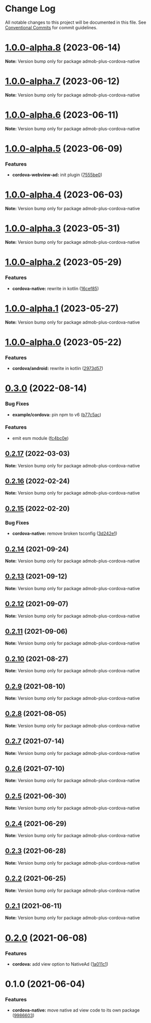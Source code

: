 # Change Log

All notable changes to this project will be documented in this file.
See [Conventional Commits](https://conventionalcommits.org) for commit guidelines.

# [1.0.0-alpha.8](https://github.com/admob-plus/admob-plus/compare/admob-plus-cordova-native@1.0.0-alpha.7...admob-plus-cordova-native@1.0.0-alpha.8) (2023-06-14)

**Note:** Version bump only for package admob-plus-cordova-native





# [1.0.0-alpha.7](https://github.com/admob-plus/admob-plus/compare/admob-plus-cordova-native@1.0.0-alpha.6...admob-plus-cordova-native@1.0.0-alpha.7) (2023-06-12)

**Note:** Version bump only for package admob-plus-cordova-native





# [1.0.0-alpha.6](https://github.com/admob-plus/admob-plus/compare/admob-plus-cordova-native@1.0.0-alpha.5...admob-plus-cordova-native@1.0.0-alpha.6) (2023-06-11)

**Note:** Version bump only for package admob-plus-cordova-native





# [1.0.0-alpha.5](https://github.com/admob-plus/admob-plus/compare/admob-plus-cordova-native@1.0.0-alpha.4...admob-plus-cordova-native@1.0.0-alpha.5) (2023-06-09)


### Features

* **cordova-webview-ad:** init plugin ([7555be0](https://github.com/admob-plus/admob-plus/commit/7555be003381d184ab5e8fe46f5bd9b5c1451ae6))





# [1.0.0-alpha.4](https://github.com/admob-plus/admob-plus/compare/admob-plus-cordova-native@1.0.0-alpha.3...admob-plus-cordova-native@1.0.0-alpha.4) (2023-06-03)

**Note:** Version bump only for package admob-plus-cordova-native





# [1.0.0-alpha.3](https://github.com/admob-plus/admob-plus/compare/admob-plus-cordova-native@1.0.0-alpha.2...admob-plus-cordova-native@1.0.0-alpha.3) (2023-05-31)

**Note:** Version bump only for package admob-plus-cordova-native





# [1.0.0-alpha.2](https://github.com/admob-plus/admob-plus/compare/admob-plus-cordova-native@1.0.0-alpha.1...admob-plus-cordova-native@1.0.0-alpha.2) (2023-05-29)


### Features

* **cordova-native:** rewrite in kotlin ([16cef85](https://github.com/admob-plus/admob-plus/commit/16cef8500daf7751fb470e121c5bfcd6f59c2dc6))





# [1.0.0-alpha.1](https://github.com/admob-plus/admob-plus/compare/admob-plus-cordova-native@1.0.0-alpha.0...admob-plus-cordova-native@1.0.0-alpha.1) (2023-05-27)

**Note:** Version bump only for package admob-plus-cordova-native





# [1.0.0-alpha.0](https://github.com/admob-plus/admob-plus/compare/admob-plus-cordova-native@0.3.0...admob-plus-cordova-native@1.0.0-alpha.0) (2023-05-22)


### Features

* **cordova/android:** rewrite in kotlin ([2973d57](https://github.com/admob-plus/admob-plus/commit/2973d570f3f23e405efcfc1d0137511a5fc253a5))





# [0.3.0](https://github.com/admob-plus/admob-plus/compare/admob-plus-cordova-native@0.2.17...admob-plus-cordova-native@0.3.0) (2022-08-14)


### Bug Fixes

* **example/cordova:** pin npm to v6 ([b77c5ac](https://github.com/admob-plus/admob-plus/commit/b77c5aca74c5333265f12150721ed8c44a503e04))


### Features

* emit esm module ([fc4bc0e](https://github.com/admob-plus/admob-plus/commit/fc4bc0e8e0edce0b4d32ca7cf660cf4453548546))





## [0.2.17](https://github.com/admob-plus/admob-plus/compare/admob-plus-cordova-native@0.2.16...admob-plus-cordova-native@0.2.17) (2022-03-03)

**Note:** Version bump only for package admob-plus-cordova-native





## [0.2.16](https://github.com/admob-plus/admob-plus/compare/admob-plus-cordova-native@0.2.15...admob-plus-cordova-native@0.2.16) (2022-02-24)

**Note:** Version bump only for package admob-plus-cordova-native





## [0.2.15](https://github.com/admob-plus/admob-plus/compare/admob-plus-cordova-native@0.2.14...admob-plus-cordova-native@0.2.15) (2022-02-20)


### Bug Fixes

* **cordova-native:** remove broken tsconfig ([3d242e1](https://github.com/admob-plus/admob-plus/commit/3d242e1592287b01ac65c06b5d0f462dbc8800ab))





## [0.2.14](https://github.com/admob-plus/admob-plus/compare/admob-plus-cordova-native@0.2.13...admob-plus-cordova-native@0.2.14) (2021-09-24)

**Note:** Version bump only for package admob-plus-cordova-native





## [0.2.13](https://github.com/admob-plus/admob-plus/compare/admob-plus-cordova-native@0.2.12...admob-plus-cordova-native@0.2.13) (2021-09-12)

**Note:** Version bump only for package admob-plus-cordova-native





## [0.2.12](https://github.com/admob-plus/admob-plus/compare/admob-plus-cordova-native@0.2.11...admob-plus-cordova-native@0.2.12) (2021-09-07)

**Note:** Version bump only for package admob-plus-cordova-native





## [0.2.11](https://github.com/admob-plus/admob-plus/compare/admob-plus-cordova-native@0.2.10...admob-plus-cordova-native@0.2.11) (2021-09-06)

**Note:** Version bump only for package admob-plus-cordova-native





## [0.2.10](https://github.com/admob-plus/admob-plus/compare/admob-plus-cordova-native@0.2.9...admob-plus-cordova-native@0.2.10) (2021-08-27)

**Note:** Version bump only for package admob-plus-cordova-native





## [0.2.9](https://github.com/admob-plus/admob-plus/compare/admob-plus-cordova-native@0.2.8...admob-plus-cordova-native@0.2.9) (2021-08-10)

**Note:** Version bump only for package admob-plus-cordova-native





## [0.2.8](https://github.com/admob-plus/admob-plus/compare/admob-plus-cordova-native@0.2.7...admob-plus-cordova-native@0.2.8) (2021-08-05)

**Note:** Version bump only for package admob-plus-cordova-native





## [0.2.7](https://github.com/admob-plus/admob-plus/compare/admob-plus-cordova-native@0.2.6...admob-plus-cordova-native@0.2.7) (2021-07-14)

**Note:** Version bump only for package admob-plus-cordova-native





## [0.2.6](https://github.com/admob-plus/admob-plus/compare/admob-plus-cordova-native@0.2.5...admob-plus-cordova-native@0.2.6) (2021-07-10)

**Note:** Version bump only for package admob-plus-cordova-native





## [0.2.5](https://github.com/admob-plus/admob-plus/compare/admob-plus-cordova-native@0.2.4...admob-plus-cordova-native@0.2.5) (2021-06-30)

**Note:** Version bump only for package admob-plus-cordova-native





## [0.2.4](https://github.com/admob-plus/admob-plus/compare/admob-plus-cordova-native@0.2.3...admob-plus-cordova-native@0.2.4) (2021-06-29)

**Note:** Version bump only for package admob-plus-cordova-native





## [0.2.3](https://github.com/admob-plus/admob-plus/compare/admob-plus-cordova-native@0.2.2...admob-plus-cordova-native@0.2.3) (2021-06-28)

**Note:** Version bump only for package admob-plus-cordova-native





## [0.2.2](https://github.com/admob-plus/admob-plus/compare/admob-plus-cordova-native@0.2.1...admob-plus-cordova-native@0.2.2) (2021-06-25)

**Note:** Version bump only for package admob-plus-cordova-native





## [0.2.1](https://github.com/admob-plus/admob-plus/compare/admob-plus-cordova-native@0.2.0...admob-plus-cordova-native@0.2.1) (2021-06-11)

**Note:** Version bump only for package admob-plus-cordova-native





# [0.2.0](https://github.com/admob-plus/admob-plus/compare/admob-plus-cordova-native@0.1.0...admob-plus-cordova-native@0.2.0) (2021-06-08)


### Features

* **cordova:** add view option to NativeAd ([1a011c1](https://github.com/admob-plus/admob-plus/commit/1a011c1f38b77272f959724ce7f6c69c44aa8759))





# 0.1.0 (2021-06-04)


### Features

* **cordova-native:** move native ad view code to its own package ([9986603](https://github.com/admob-plus/admob-plus/commit/998660305295fcf1601515fc8f8f5486d894bfe3))
